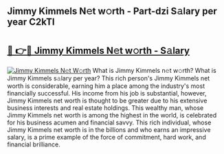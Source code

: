 ## Jimmy Kimmels N𝚎t w𝚘rth - Part-dzi S𝚊lary per year C2kTI

# <h2><a href="http://gc0eaf.nevu.top/?p=Jimmy+Kimmels">🔗 👉🔴 Jimmy Kimmels N𝚎t w𝚘rth - S𝚊lary</a></h2>

[![Jimmy Kimmels N𝚎t W𝚘rth](https://i.imgur.com/Oavwk0R.jpeg)](http://gc0eaf.nevu.top/?p=Jimmy+Kimmels)
What is Jimmy Kimmels n𝚎t w𝚘rth? What is Jimmy Kimmels s𝚊lary per year?
This rich person's Jimmy Kimmels net worth is considerable, earning him a place among the industry's most financially successful. His income from his job is substantial, however, Jimmy Kimmels net worth is thought to be greater due to his extensive business interests and real estate holdings. This wealthy man, whose Jimmy Kimmels net worth is among the highest in the world, is celebrated for his business acumen and financial savvy. This rich individual, whose Jimmy Kimmels net worth is in the billions and who earns an impressive salary, is a prime example of the force of commitment, hard work, and financial brilliance.
